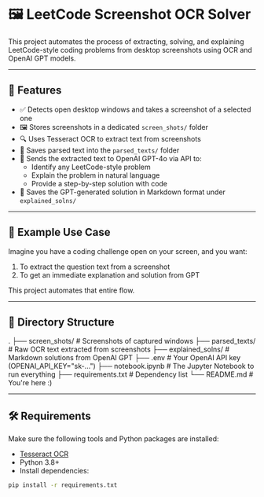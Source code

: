 # 🖼️ LeetCode Screenshot OCR Solver

This project automates the process of extracting, solving, and explaining LeetCode-style coding problems from desktop screenshots using OCR and OpenAI GPT models.

---

## 📌 Features

- ✅ Detects open desktop windows and takes a screenshot of a selected one
- 🖼️ Stores screenshots in a dedicated `screen_shots/` folder
- 🔍 Uses Tesseract OCR to extract text from screenshots
- 📝 Saves parsed text into the `parsed_texts/` folder
- 🤖 Sends the extracted text to OpenAI GPT-4o via API to:
  - Identify any LeetCode-style problem
  - Explain the problem in natural language
  - Provide a step-by-step solution with code
- 📄 Saves the GPT-generated solution in Markdown format under `explained_solns/`

---

## 🧠 Example Use Case

Imagine you have a coding challenge open on your screen, and you want:
1. To extract the question text from a screenshot
2. To get an immediate explanation and solution from GPT

This project automates that entire flow.

---
## 📁 Directory Structure
.
├── screen_shots/        # Screenshots of captured windows
├── parsed_texts/        # Raw OCR text extracted from screenshots
├── explained_solns/     # Markdown solutions from OpenAI GPT
├── .env                 # Your OpenAI API key (OPENAI_API_KEY="sk-...")
├── notebook.ipynb       # The Jupyter Notebook to run everything
├── requirements.txt     # Dependency list
└── README.md            # You're here :)

---
## 🛠️ Requirements

Make sure the following tools and Python packages are installed:

- [Tesseract OCR](https://github.com/tesseract-ocr/tesseract)  
- Python 3.8+
- Install dependencies:

```bash
pip install -r requirements.txt


